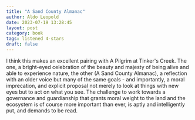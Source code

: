 ```yaml
---
title: "A Sand County Almanac"
author: Aldo Leopold
date: 2023-07-19 13:28:45
layout: post
category: book
tags: listened 4-stars
draft: false
---
```


I think this makes an excellent pairing with A Pilgrim at Tinker's Creek. The one, a bright-eyed celebration of the beauty and majesty of being alive and able to experience nature, the other (A Sand County Almanac), a reflection with an older voice but many of the same goals - and importantly, a moral imprecation, and explicit proposal not merely to look at things with new eyes but to act on what you see. The challenge to work towards a governance and guardianship that grants moral weight to the land and the ecosystem is of course more important than ever, is aptly and intelligently put, and demands to be read.
